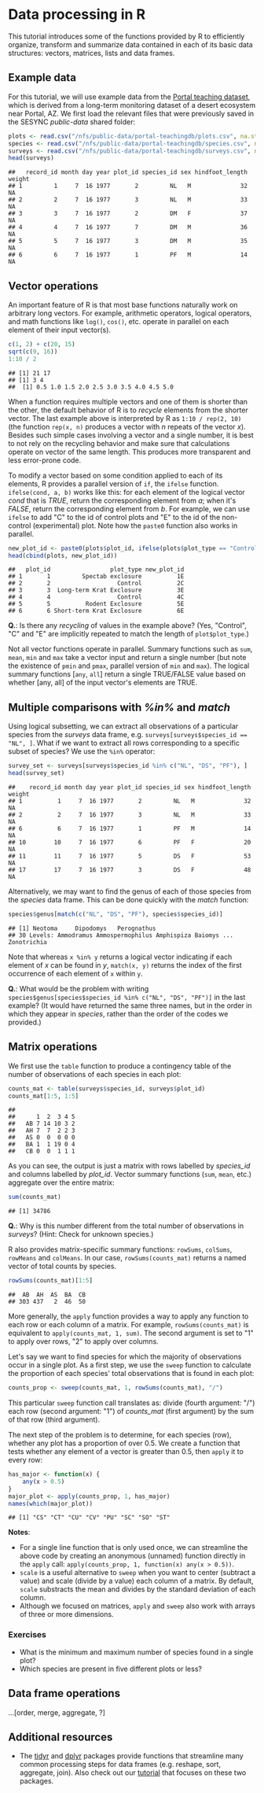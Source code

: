 Data processing in R
====================

This tutorial introduces some of the functions provided by R to efficiently organize, transform and summarize data contained in each of its basic data structures: vectors, matrices, lists and data frames.

Example data
------------

For this tutorial, we will use example data from the [Portal teaching dataset](http://github.com/weecology/portal-teachingdb), which is derived from a long-term monitoring dataset of a desert ecosystem near Portal, AZ. We first load the relevant files that were previously saved in the SESYNC *public-data* shared folder:

``` r
plots <- read.csv("/nfs/public-data/portal-teachingdb/plots.csv", na.strings = "")
species <- read.csv("/nfs/public-data/portal-teachingdb/species.csv", na.strings = "")
surveys <- read.csv("/nfs/public-data/portal-teachingdb/surveys.csv", na.strings = "")
head(surveys)
```

    ##   record_id month day year plot_id species_id sex hindfoot_length weight
    ## 1         1     7  16 1977       2         NL   M              32     NA
    ## 2         2     7  16 1977       3         NL   M              33     NA
    ## 3         3     7  16 1977       2         DM   F              37     NA
    ## 4         4     7  16 1977       7         DM   M              36     NA
    ## 5         5     7  16 1977       3         DM   M              35     NA
    ## 6         6     7  16 1977       1         PF   M              14     NA

Vector operations
-----------------

An important feature of R is that most base functions naturally work on arbitrary long vectors. For example, arithmetic operators, logical operators, and math functions like `log()`, `cos()`, etc. operate in parallel on each element of their input vector(s).

``` r
c(1, 2) + c(20, 15)
sqrt(c(9, 16))
1:10 / 2
```

    ## [1] 21 17
    ## [1] 3 4
    ##  [1] 0.5 1.0 1.5 2.0 2.5 3.0 3.5 4.0 4.5 5.0

When a function requires multiple vectors and one of them is shorter than the other, the default behavior of R is to *recycle* elements from the shorter vector. The last example above is interpreted by R as `1:10 / rep(2, 10)` (the function `rep(x, n)` produces a vector with *n* repeats of the vector *x*). Besides such simple cases involving a vector and a single number, it is best to not rely on the recycling behavior and make sure that calculations operate on vector of the same length. This produces more transparent and less error-prone code.

To modify a vector based on some condition applied to each of its elements, R provides a parallel version of `if`, the `ifelse` function. `ifelse(cond, a, b)` works like this: for each element of the logical vector *cond* that is *TRUE*, return the corresponding element from *a*; when it's *FALSE*, return the corresponding element from *b*. For example, we can use `ifelse` to add "C" to the id of control plots and "E" to the id of the non-control (experimental) plot. Note how the `paste0` function also works in parallel.

``` r
new_plot_id <- paste0(plots$plot_id, ifelse(plots$plot_type == "Control", "C", "E"))
head(cbind(plots, new_plot_id))
```

    ##   plot_id                 plot_type new_plot_id
    ## 1       1         Spectab exclosure          1E
    ## 2       2                   Control          2C
    ## 3       3  Long-term Krat Exclosure          3E
    ## 4       4                   Control          4C
    ## 5       5          Rodent Exclosure          5E
    ## 6       6 Short-term Krat Exclosure          6E

**Q.**: Is there any *recycling* of values in the example above? (Yes, "Control", "C" and "E" are implicitly repeated to match the length of `plot$plot_type`.)

Not all vector functions operate in parallel. Summary functions such as `sum`, `mean`, `min` and `max` take a vector input and return a single number (but note the existence of `pmin` and `pmax`, parallel version of `min` and `max`). The logical summary functions [`any`, `all`] return a single TRUE/FALSE value based on whether [any, all] of the input vector's elements are TRUE.

Multiple comparisons with *%in%* and *match*
--------------------------------------------

Using logical subsetting, we can extract all observations of a particular species from the *surveys* data frame, e.g. `surveys[surveys$species_id == "NL", ]`. What if we want to extract all rows corresponding to a specific subset of species? We use the `%in%` operator:

``` r
survey_set <- surveys[surveys$species_id %in% c("NL", "DS", "PF"), ]
head(survey_set)
```

    ##    record_id month day year plot_id species_id sex hindfoot_length weight
    ## 1          1     7  16 1977       2         NL   M              32     NA
    ## 2          2     7  16 1977       3         NL   M              33     NA
    ## 6          6     7  16 1977       1         PF   M              14     NA
    ## 10        10     7  16 1977       6         PF   F              20     NA
    ## 11        11     7  16 1977       5         DS   F              53     NA
    ## 17        17     7  16 1977       3         DS   F              48     NA

Alternatively, we may want to find the genus of each of those species from the *species* data frame. This can be done quickly with the *match* function:

``` r
species$genus[match(c("NL", "DS", "PF"), species$species_id)] 
```

    ## [1] Neotoma     Dipodomys   Perognathus
    ## 30 Levels: Ammodramus Ammospermophilus Amphispiza Baiomys ... Zonotrichia

Note that whereas `x %in% y` returns a logical vector indicating if each element of *x* can be found in *y*, `match(x, y)` returns the index of the first occurrence of each element of `x` within `y`.

**Q.**: What would be the problem with writing `species$genus[species$species_id %in% c("NL", "DS", "PF")]` in the last example? (It would have returned the same three names, but in the order in which they appear in *species*, rather than the order of the codes we provided.)

Matrix operations
-----------------

We first use the `table` function to produce a contingency table of the number of observations of each species in each plot:

``` r
counts_mat <- table(surveys$species_id, surveys$plot_id)
counts_mat[1:5, 1:5]
```

    ##     
    ##      1  2  3 4 5
    ##   AB 7 14 10 3 2
    ##   AH 7  7  2 2 3
    ##   AS 0  0  0 0 0
    ##   BA 1  1 19 0 4
    ##   CB 0  0  1 1 1

As you can see, the output is just a matrix with rows labelled by *species\_id* and columns labelled by *plot\_id*. Vector summary functions (`sum`, `mean`, etc.) aggregate over the entire matrix:

``` r
sum(counts_mat)
```

    ## [1] 34786

**Q.**: Why is this number different from the total number of observations in *surveys*? (Hint: Check for unknown species.)

R also provides matrix-specific summary functions: `rowSums`, `colSums`, `rowMeans` and `colMeans`. In our case, `rowSums(counts_mat)` returns a named vector of total counts by species.

``` r
rowSums(counts_mat)[1:5]
```

    ##  AB  AH  AS  BA  CB 
    ## 303 437   2  46  50

More generally, the `apply` function provides a way to apply any function to each row or each column of a matrix. For example, `rowSums(counts_mat)` is equivalent to `apply(counts_mat, 1, sum)`. The second argument is set to "1" to apply over rows, "2" to apply over columns.

Let's say we want to find species for which the majority of observations occur in a single plot. As a first step, we use the `sweep` function to calculate the proportion of each species' total observations that is found in each plot:

``` r
counts_prop <- sweep(counts_mat, 1, rowSums(counts_mat), "/")
```

This particular `sweep` function call translates as: divide (fourth argument: "/") each row (second argument: "1") of *counts\_mat* (first argument) by the sum of that row (third argument).

The next step of the problem is to determine, for each species (row), whether any plot has a proportion of over 0.5. We create a function that tests whether any element of a vector is greater than 0.5, then `apply` it to every row:

``` r
has_major <- function(x) {
    any(x > 0.5)
}
major_plot <- apply(counts_prop, 1, has_major)
names(which(major_plot)) 
```

    ## [1] "CS" "CT" "CU" "CV" "PU" "SC" "SO" "ST"

**Notes**:

-   For a single line function that is only used once, we can streamline the above code by creating an anonymous (unnamed) function directly in the `apply` call: `apply(counts_prop, 1, function(x) any(x > 0.5))`.
-   `scale` is a useful alternative to `sweep` when you want to center (subtract a value) and scale (divide by a value) each column of a matrix. By default, `scale` substracts the mean and divides by the standard deviation of each column.
-   Although we focused on matrices, `apply` and `sweep` also work with arrays of three or more dimensions.

### Exercises

-   What is the minimum and maximum number of species found in a single plot?
-   Which species are present in five different plots or less?

Data frame operations
---------------------

...[order, merge, aggregate, ?]

Additional resources
--------------------

-   The [tidyr](https://cran.r-project.org/web/packages/tidyr/index.html) and [dplyr](https://cran.r-project.org/web/packages/dplyr/index.html) packages provide functions that streamline many common processing steps for data frames (e.g. reshape, sort, aggregate, join). Also check out our [tutorial](https://github.com/SESYNC-ci/CSI-2015/blob/master/Lessons/R/tidyr_dplyr.md) that focuses on these two packages.
